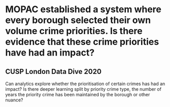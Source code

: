 
# MOPAC established a system where every borough selected their own volume crime priorities.  Is there evidence that these crime priorities have had an impact?     
## CUSP London Data Dive 2020

Can analytics explore whether the prioritisation of certain crimes has had an impact? Is there deeper learning split by priority crime type, the number of years the priority crime has been maintained by the borough or other nuance?  
